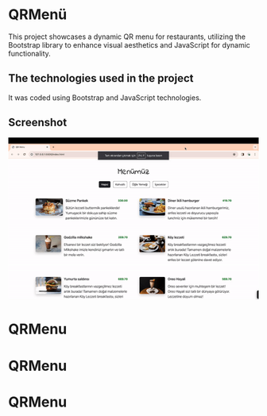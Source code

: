 <h1> QRMenü </h1>

This project showcases a dynamic QR menu for restaurants, utilizing the Bootstrap library to enhance visual aesthetics and JavaScript for dynamic functionality.

<h2> The technologies used in the project </h2>

It was coded using Bootstrap and JavaScript technologies.

<h2> Screenshot </h2>

![](screen.gif)
# QRMenu
# QRMenu
# QRMenu
